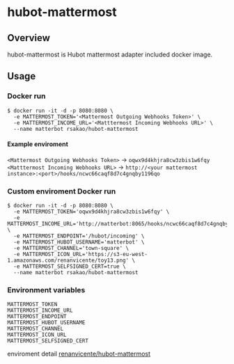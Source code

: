 # hubot-mattermost

## Overview
hubot-mattermost is Hubot mattermost adapter included docker image.

## Usage

### Docker run
```
$ docker run -it -d -p 8080:8080 \
  -e MATTERMOST_TOKEN='<Mattermost Outgoing Webhooks Token>' \
  -e MATTERMOST_INCOME_URL='<Matttermost Incoming Webhooks URL>' \
  --name matterbot rsakao/hubot-mattermost
```
#### Example enviroment
`<Mattermost Outgoing Webhooks Token>` -> `oqwx9d4khjra8cw3zbis1w6fqy`  
`<Matttermost Incoming Webhooks URL>` -> `http://<your mattermost instance>:<port>/hooks/ncwc66caqf8d7c4gnqby1196qo`

### Custom enviroment Docker run
```
$ docker run -it -d -p 8080:8080 \
  -e MATTERMOST_TOKEN='oqwx9d4khjra8cw3zbis1w6fqy' \
  -e MATTERMOST_INCOME_URL='http://matterbot:8065/hooks/ncwc66caqf8d7c4gnqby1196qo' \
  -e MATTERMOST_ENDPOINT='/hubot/incoming' \
  -e MATTERMOST_HUBOT_USERNAME='matterbot' \
  -e MATTERMOST_CHANNEL='town-square' \
  -e MATTERMOST_ICON_URL='https://s3-eu-west-1.amazonaws.com/renanvicente/toy13.png' \
  -e MATTERMOST_SELFSIGNED_CERT=true \
  --name matterbot rsakao/hubot-mattermost
```

### Environment variables
```
MATTERMOST_TOKEN
MATTERMOST_INCOME_URL
MATTERMOST_ENDPOINT
MATTERMOST_HUBOT_USERNAME
MATTERMOST_CHANNEL
MATTERMOST_ICON_URL
MATTERMOST_SELFSIGNED_CERT
```
enviroment detail [renanvicente/hubot-mattermost](https://github.com/renanvicente/hubot-mattermost/blob/master/README.md#environment-variables)
